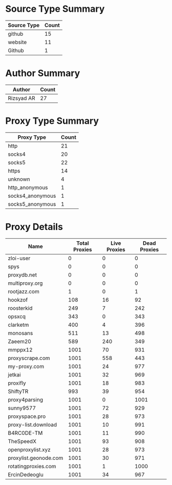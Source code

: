 # Source Type Summary

| Source Type | Count |
|-------------|-------|
| github | 15 |
| website | 11 |
| Github | 1 |


# Author Summary

| Author | Count |
|--------|-------|
| Rizsyad AR | 27 |


# Proxy Type Summary

| Proxy Type | Count |
|------------|-------|
| http | 21 |
| socks4 | 20 |
| socks5 | 22 |
| https | 14 |
| unknown | 4 |
| http_anonymous | 1 |
| socks4_anonymous | 1 |
| socks5_anonymous | 1 |


# Proxy Details

| Name | Total Proxies | Live Proxies | Dead Proxies |
|------|---------------|--------------|---------------|
| zloi-user | 0 | 0 | 0 |
| spys | 0 | 0 | 0 |
| proxydb.net | 0 | 0 | 0 |
| multiproxy.org | 0 | 0 | 0 |
| rootjazz.com | 1 | 0 | 1 |
| hookzof | 108 | 16 | 92 |
| roosterkid | 249 | 7 | 242 |
| opsxcq | 343 | 0 | 343 |
| clarketm | 400 | 4 | 396 |
| monosans | 511 | 13 | 498 |
| Zaeem20 | 589 | 240 | 349 |
| mmppx12 | 1001 | 70 | 931 |
| proxyscrape.com | 1001 | 558 | 443 |
| my-proxy.com | 1001 | 24 | 977 |
| jetkai | 1001 | 32 | 969 |
| proxifly | 1001 | 18 | 983 |
| ShiftyTR | 993 | 39 | 954 |
| proxy4parsing | 1001 | 0 | 1001 |
| sunny9577 | 1001 | 72 | 929 |
| proxyspace.pro | 1001 | 28 | 973 |
| proxy-list.download | 1001 | 10 | 991 |
| B4RC0DE-TM | 1001 | 11 | 990 |
| TheSpeedX | 1001 | 93 | 908 |
| openproxylist.xyz | 1001 | 28 | 973 |
| proxylist.geonode.com | 1001 | 30 | 971 |
| rotatingproxies.com | 1001 | 1 | 1000 |
| ErcinDedeoglu | 1001 | 34 | 967 |

